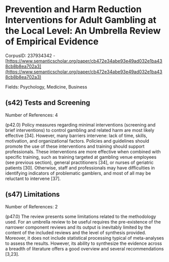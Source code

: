 # Prevention and Harm Reduction Interventions for Adult Gambling at the Local Level: An Umbrella Review of Empirical Evidence

CorpusID: 237934342 - [https://www.semanticscholar.org/paper/cb472e34abe93e49ad032e1ba438cb8b8ea702a3](https://www.semanticscholar.org/paper/cb472e34abe93e49ad032e1ba438cb8b8ea702a3)

Fields: Psychology, Medicine, Business

## (s42) Tests and Screening
Number of References: 4

(p42.0) Policy measures regarding minimal interventions (screening and brief interventions) to control gambling and related harm are most likely effective [34]. However, many barriers intervene: lack of time, skills, motivation, and organizational factors. Policies and guidelines should promote the use of these interventions and training should support professionals. These interventions are more effective when combined with specific training, such as training targeted at gambling venue employees (see previous section), general practitioners [34], or nurses of geriatric patients [30]. Otherwise, staff and professionals may have difficulties in identifying indicators of problematic gamblers, and most of all may be reluctant to intervene [37].
## (s47) Limitations
Number of References: 2

(p47.0) The review presents some limitations related to the methodology used. For an umbrella review to be useful requires the pre-existence of the narrower component reviews and its output is inevitably limited by the content of the included reviews and the level of synthesis provided. Moreover, it does not include statistical processing typical of meta-analyses to assess the results. However, its ability to synthesize the evidence across a breadth of literature offers a good overview and several recommendations [3,23].
